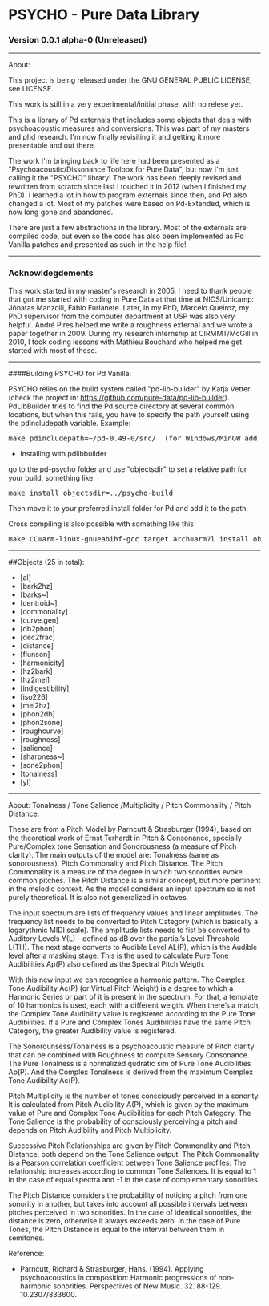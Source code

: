 # PSYCHO - Pure Data Library

### Version 0.0.1 alpha-0 (Unreleased)

--------------------------------------------------------------------------

About: 

This project is being released under the GNU GENERAL PUBLIC LICENSE, see LICENSE.

This work is still in a very experimental/initial phase, with no relese yet.

This is a library of Pd externals that includes some objects that deals with psychoacoustic measures and conversions. This was part of my masters and phd research. I'm now finally revisiting it and getting it more presentable and out there. 

The work I'm bringing back to life here had been presented as a "Psychoacoustic/Dissonance Toolbox for Pure Data", but now I'm just calling it the "PSYCHO" library! The work has been deeply revised and rewritten from scratch since last I touched it in 2012 (when I finished my PhD). I learned a lot in how to program externals since then, and Pd also changed a lot. Most of my patches were based on Pd-Extended, which is now long gone and abandoned. 

There are just a few abstractions in the library. Most of the externals are compiled code, but even so the code has also been  implemented as Pd Vanilla patches and presented as such in the help file!

--------------------------------------------------------------------------

### Acknowldegdements

This work started in my master's research in 2005. I need to thank people that got me started with coding in Pure Data at that time at NICS/Unicamp: Jônatas Manzolli, Fábio Furlanete. Later, in my PhD, Marcelo Queiroz, my PhD supervisor from the computer department at USP was also very helpful. André Pires helped me write a roughness external and we wrote a paper together in 2009.  During my research internship at CIRMMT/McGill in 2010, I took coding lessons with Mathieu Bouchard who helped me get started with most of these. 

--------------------------------------------------------------------------

####Building PSYCHO for Pd Vanilla:

PSYCHO relies on the build system called "pd-lib-builder" by Katja Vetter (check the project in: <https://github.com/pure-data/pd-lib-builder>). PdLibBuilder tries to find the Pd source directory at several common locations, but when this fails, you have to specify the path yourself using the pdincludepath variable. Example:

<pre>make pdincludepath=~/pd-0.49-0/src/  (for Windows/MinGW add 'pdbinpath=~/pd-0.49-0/bin/)</pre>

* Installing with pdlibbuilder

go to the pd-psycho folder and use "objectsdir" to set a relative path for your build, something like:

<pre>make install objectsdir=../psycho-build</pre>

Then move it to your preferred install folder for Pd and add it to the path.

Cross compiling is also possible with something like this

<pre>make CC=arm-linux-gnueabihf-gcc target.arch=arm7l install objectsdir=../</pre>

--------------------------------------------------------------------------

##Objects (25 in total):

- [al]
- [bark2hz]
- [barks~]
- [centroid~]
- [commonality]
- [curve.gen]
- [db2phon]
- [dec2frac]
- [distance]
- [flunson]
- [harmonicity]
- [hz2bark]
- [hz2mel]
- [indigestibility]
- [iso226]
- [mel2hz]
- [phon2db]
- [phon2sone]
- [roughcurve]
- [roughness]
- [salience]
- [sharpness~]
- [sone2phon]
- [tonalness]
- [yl]

--------------------------------------------------------------------------

About: Tonalness / Tone Salience  /Multiplicity / Pitch Commonality / Pitch Distance: 

These are from a Pitch Model by Parncutt & Strasburger (1994), based on the theoretical work of Ernst Terhardt in Pitch & Consonance, specially Pure/Complex tone Sensation and Sonorousness (a measure of Pitch clarity). The main outputs of the model are: Tonalness (same as sonorousness), Pitch Commonality and Pitch Distance. The Pitch Commonality is a measure of the degree in which two sonorities evoke common pitches. The Pitch Distance is a similar concept, but more pertinent in the melodic context. As the model considers an input spectrum so is not purely theoretical. It is also not generalized in octaves.

The input spectrum are lists of frequency values and linear amplitudes.  The frequency list needs to be converted to Pitch Category (which is basically a logarythmic MIDI scale). The amplitude lists needs to fist be converted to Auditory Levels Y(L) - defined as dB over the partial’s Level Threshold L(TH). The next stage converts to Audible Level AL(P), which is the Audible level after a masking stage. This is the used to calculate Pure Tone Audibilities Ap(P) also defined as the Spectral Pitch Weigth.

With this new input we can recognice a harmonic pattern. The Complex Tone Audibility Ac(P) (or Virtual Pitch Weight) is a degree to which a Harmonic Series or part of it is present in the spectrum. For that, a template of 10 harmonics is used, each with a different weigth. When there’s a match, the Complex Tone Audibility value is registered according to the Pure Tone Audibilities. If a Pure and Complex Tones Audibilities have the same Pitch Category, the greater Audibility value is registered.

The Sonorounsess/Tonalness is a psychoacoustic measure of Pitch clarity that can be combined with Roughness to compute Sensory Consonance. The Pure Tonalness is a normalized qudratic sim of Pure Tone Audibilities Ap(P). And the Complex Tonalness is derived from the maximum Complex Tone Audibility Ac(P).

Pitch Multiplicity is the number of tones consciously perceived in a sonority.  It is calculated from Pitch Audibility A(P), which is given by the maximum value of Pure and Complex Tone Audibilities for each Pitch Category. The Tone Salience is the probability of consciously perceiving a pitch and depends on Pitch Audibility and Pitch Multiplicity. 

Successive Pitch Relationships are given by Pitch Commonality and Pitch Distance, both depend on the Tone Salience output. The Pitch Commonality is a Pearson correlation coefficient between Tone Salience profiles. The relationship increases according to common Tone Saliences. It is equal to 1 in the case of equal spectra and -1 in the case of complementary sonorities. 

The Pitch Distance considers the probability of noticing a pitch from one sonority in another, but takes into account all possible intervals between pitches perceived in two sonorities. In the case of identical sonorities, the distance is zero, otherwise it always exceeds zero. In the case of Pure Tones, the Pitch Distance is equal to the interval between them in semitones.

Reference: 
- Parncutt, Richard & Strasburger, Hans. (1994). Applying psychoacoustics in composition: Harmonic progressions of non-harmonic sonorities. Perspectives of New Music. 32. 88-129. 10.2307/833600. 
